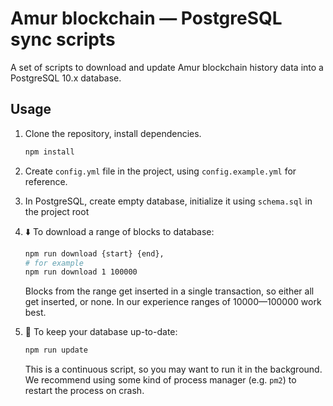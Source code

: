 # Amur blockchain — PostgreSQL sync scripts 

A set of scripts to download and update Amur blockchain history data into a PostgreSQL 10.x database.

## Usage

1. Clone the repository, install dependencies.
   ```bash
   npm install
   ```
2. Create `config.yml` file in the project, using `config.example.yml` for reference.
3. In PostgreSQL, create empty database, initialize it using `schema.sql` in the project root
4. ⬇️ To download a range of blocks to database:
   ```bash
   npm run download {start} {end},
   # for example
   npm run download 1 100000
   ```
   Blocks from the range get inserted in a single transaction, so either all get inserted, or none. In our experience ranges of 10000—100000 work best.

5. 🔄 To keep your database up-to-date: 
   ```bash
   npm run update
   ```
   This is a continuous script, so you may want to run it in the background. We recommend using some kind of process manager (e.g. `pm2`) to restart the process on crash.